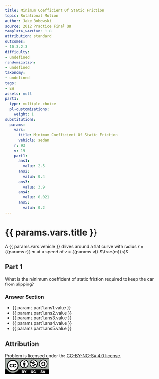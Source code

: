 ```yaml
---
title: Minimum Coefficient Of Static Friction
topic: Rotational Motion
author: Jake Bobowski
source: 2012 Practice Final Q8
template_version: 1.0
attribution: standard
outcomes:
- 10.3.2.3
difficulty:
- undefined
randomization:
- undefined
taxonomy:
- undefined
tags:
- EW
assets: null
part1:
  type: multiple-choice
  pl-customizations:
    weight: 1
substitutions:
  params:
    vars:
      title: Minimum Coefficient Of Static Friction
      vehicle: sedan
    r: 93
    v: 19
    part1:
      ans1:
        value: 2.5
      ans2:
        value: 0.4
      ans3:
        value: 3.9
      ans4:
        value: 0.021
      ans5:
        value: 0.2
---
```

# {{ params.vars.title }}
A {{ params.vars.vehicle }} drives around a flat curve with radius $r$ = {{params.r}} $m$ at a speed of $v$ = {{params.v}} $\frac{m}{s}$.

## Part 1

What is the minimum coefficient of static friction required to keep the car from slipping?

### Answer Section

- {{ params.part1.ans1.value }}
- {{ params.part1.ans2.value }}
- {{ params.part1.ans3.value }}
- {{ params.part1.ans4.value }}
- {{ params.part1.ans5.value }}

## Attribution

Problem is licensed under the [CC-BY-NC-SA 4.0 license](https://creativecommons.org/licenses/by-nc-sa/4.0/).<br> ![The Creative Commons 4.0 license requiring attribution-BY, non-commercial-NC, and share-alike-SA license.](https://raw.githubusercontent.com/firasm/bits/master/by-nc-sa.png)